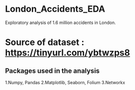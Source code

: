 # London_Accidents_EDA
Exploratory analysis of 1.6 million accidents in London.
# Source of dataset : https://tinyurl.com/ybtwzps8
## Packages used in the analysis
1.Numpy, Pandas
2.Matplotlib, Seaborn, Folium
3.Networkx
